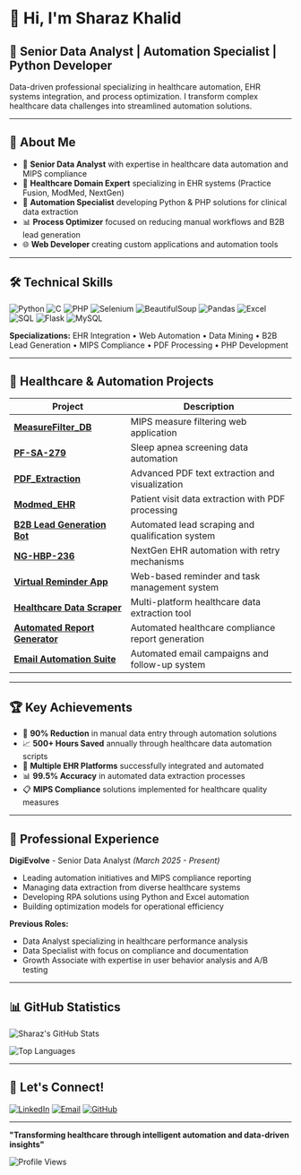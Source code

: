 # 👋 Hi, I'm Sharaz Khalid

## 🚀 Senior Data Analyst | Automation Specialist | Python Developer

Data-driven professional specializing in healthcare automation, EHR systems integration, and process optimization. I transform complex healthcare data challenges into streamlined automation solutions.

---

## 🎯 About Me

- 🔬 **Senior Data Analyst** with expertise in healthcare data automation and MIPS compliance
- 🏥 **Healthcare Domain Expert** specializing in EHR systems (Practice Fusion, ModMed, NextGen)
- 🤖 **Automation Specialist** developing Python & PHP solutions for clinical data extraction
- 📊 **Process Optimizer** focused on reducing manual workflows and B2B lead generation
- 🌐 **Web Developer** creating custom applications and automation tools

---

## 🛠️ Technical Skills

![Python](https://img.shields.io/badge/Python-3776AB?style=for-the-badge&logo=python&logoColor=white)
![C](https://img.shields.io/badge/C-00599C?style=for-the-badge&logo=c&logoColor=white)
![PHP](https://img.shields.io/badge/PHP-777BB4?style=for-the-badge&logo=php&logoColor=white)
![Selenium](https://img.shields.io/badge/Selenium-43B02A?style=for-the-badge&logo=selenium&logoColor=white)
![BeautifulSoup](https://img.shields.io/badge/BeautifulSoup-FF6B6B?style=for-the-badge&logo=python&logoColor=white)
![Pandas](https://img.shields.io/badge/Pandas-150458?style=for-the-badge&logo=pandas&logoColor=white)
![Excel](https://img.shields.io/badge/Microsoft_Excel-217346?style=for-the-badge&logo=microsoft-excel&logoColor=white)
![SQL](https://img.shields.io/badge/SQL-336791?style=for-the-badge&logo=postgresql&logoColor=white)
![Flask](https://img.shields.io/badge/Flask-000000?style=for-the-badge&logo=flask&logoColor=white)
![MySQL](https://img.shields.io/badge/MySQL-4479A1?style=for-the-badge&logo=mysql&logoColor=white)

**Specializations:** EHR Integration • Web Automation • Data Mining • B2B Lead Generation • MIPS Compliance • PDF Processing • PHP Development

---

## 🏥 Healthcare & Automation Projects

| Project | Description |
|---------|-------------|
| [**MeasureFilter_DB**](https://github.com/MSharaz918/MeasureFilter_DB) | MIPS measure filtering web application |
| [**PF-SA-279**](https://github.com/MSharaz918/PF-SA-279) | Sleep apnea screening data automation |
| [**PDF_Extraction**](https://github.com/MSharaz918/PDF_Extraction) | Advanced PDF text extraction and visualization |
| [**Modmed_EHR**](https://github.com/MSharaz918/Modmed_EHR) | Patient visit data extraction with PDF processing |
| [**B2B Lead Generation Bot**](https://github.com/MSharaz918/B2B-Lead-Generator) | Automated lead scraping and qualification system |
| [**NG-HBP-236**](https://github.com/MSharaz918/NG-HBP-236) | NextGen EHR automation with retry mechanisms |
| [**Virtual Reminder App**](https://github.com/MSharaz918/Virtual-Reminder-App) | Web-based reminder and task management system |
| [**Healthcare Data Scraper**](https://github.com/MSharaz918/Healthcare-Data-Scraper) | Multi-platform healthcare data extraction tool |
| [**Automated Report Generator**](https://github.com/MSharaz918/Auto-Report-Generator) | Automated healthcare compliance report generation |
| [**Email Automation Suite**](https://github.com/MSharaz918/Email-Automation-Suite) | Automated email campaigns and follow-up system |

---

## 🏆 Key Achievements

- 🎯 **90% Reduction** in manual data entry through automation solutions
- 📈 **500+ Hours Saved** annually through healthcare data automation scripts
- 🔧 **Multiple EHR Platforms** successfully integrated and automated
- 📊 **99.5% Accuracy** in automated data extraction processes
- 📋 **MIPS Compliance** solutions implemented for healthcare quality measures

---

## 💼 Professional Experience

**DigiEvolve** - Senior Data Analyst *(March 2025 - Present)*
- Leading automation initiatives and MIPS compliance reporting
- Managing data extraction from diverse healthcare systems
- Developing RPA solutions using Python and Excel automation
- Building optimization models for operational efficiency

**Previous Roles:**
- Data Analyst specializing in healthcare performance analysis
- Data Specialist with focus on compliance and documentation
- Growth Associate with expertise in user behavior analysis and A/B testing

---

## 📊 GitHub Statistics

![Sharaz's GitHub Stats](https://github-readme-stats.vercel.app/api?username=MSharaz918&show_icons=true&theme=radical&count_private=true)

![Top Languages](https://github-readme-stats.vercel.app/api/top-langs/?username=MSharaz918&layout=compact&theme=radical)

---

## 🤝 Let's Connect!

[![LinkedIn](https://img.shields.io/badge/LinkedIn-0077B5?style=for-the-badge&logo=linkedin&logoColor=white)](https://linkedin.com/in/sharaz-khalid-b50911239)
[![Email](https://img.shields.io/badge/Email-D14836?style=for-the-badge&logo=gmail&logoColor=white)](mailto:sharazkhalid93@gmail.com)
[![GitHub](https://img.shields.io/badge/GitHub-100000?style=for-the-badge&logo=github&logoColor=white)](https://github.com/MSharaz918)

---

**"Transforming healthcare through intelligent automation and data-driven insights"**

![Profile Views](https://komarev.com/ghpvc/?username=MSharaz918&color=brightgreen&style=flat-square)


